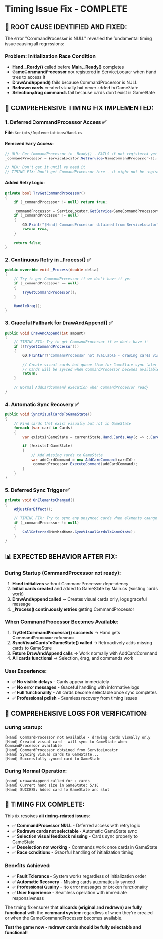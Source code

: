 # Timing Issue Fix - COMPLETE

## 🚨 **ROOT CAUSE IDENTIFIED AND FIXED:**

The error "CommandProcessor is NULL" revealed the fundamental timing issue causing all regressions:

### **Problem**: Initialization Race Condition
- **Hand._Ready()** called before **Main._Ready()** completes
- **GameCommandProcessor** not registered in ServiceLocator when Hand tries to access it
- **DrawAndAppend()** fails because CommandProcessor is NULL
- **Redrawn cards** created visually but never added to GameState
- **Selection/drag commands** fail because cards don't exist in GameState

## 🔧 **COMPREHENSIVE TIMING FIX IMPLEMENTED:**

### **1. Deferred CommandProcessor Access ✅**
**File**: `Scripts/Implementations/Hand.cs`

#### **Removed Early Access:**
```csharp
// OLD: Get CommandProcessor in _Ready() - FAILS if not registered yet
_commandProcessor = ServiceLocator.GetService<GameCommandProcessor>();

// NEW: Don't get it until we need it
// TIMING FIX: Don't get CommandProcessor here - it might not be registered yet
```

#### **Added Retry Logic:**
```csharp
private bool TryGetCommandProcessor()
{
    if (_commandProcessor != null) return true;
    
    _commandProcessor = ServiceLocator.GetService<GameCommandProcessor>();
    if (_commandProcessor != null)
    {
        GD.Print("[Hand] CommandProcessor obtained from ServiceLocator");
        return true;
    }
    
    return false;
}
```

### **2. Continuous Retry in _Process() ✅**
```csharp
public override void _Process(double delta)
{
    // Try to get CommandProcessor if we don't have it yet
    if (_commandProcessor == null)
    {
        TryGetCommandProcessor();
    }
    
    HandleDrag();
}
```

### **3. Graceful Fallback for DrawAndAppend() ✅**
```csharp
public void DrawAndAppend(int amount)
{
    // TIMING FIX: Try to get CommandProcessor if we don't have it
    if (!TryGetCommandProcessor())
    {
        GD.PrintErr("CommandProcessor not available - drawing cards visually only");
        
        // Create visual cards but queue them for GameState sync later
        // Cards will be synced when CommandProcessor becomes available
        return;
    }
    
    // Normal AddCardCommand execution when CommandProcessor ready
}
```

### **4. Automatic Sync Recovery ✅**
```csharp
public void SyncVisualCardsToGameState()
{
    // Find cards that exist visually but not in GameState
    foreach (var card in Cards)
    {
        var existsInGameState = currentState.Hand.Cards.Any(c => c.CardId == cardId);
        
        if (!existsInGameState)
        {
            // Add missing cards to GameState
            var addCardCommand = new AddCardCommand(cardId);
            _commandProcessor.ExecuteCommand(addCardCommand);
        }
    }
}
```

### **5. Deferred Sync Trigger ✅**
```csharp
private void OnElementsChanged()
{
    AdjustFanEffect();
    
    // TIMING FIX: Try to sync any unsynced cards when elements change
    if (_commandProcessor != null)
    {
        CallDeferred(MethodName.SyncVisualCardsToGameState);
    }
}
```

## 📊 **EXPECTED BEHAVIOR AFTER FIX:**

### **During Startup (CommandProcessor not ready):**
1. **Hand initializes** without CommandProcessor dependency
2. **Initial cards created** and added to GameState by Main.cs (existing cards work)
3. **DrawAndAppend called** → Creates visual cards only, logs graceful message
4. **_Process() continuously retries** getting CommandProcessor

### **When CommandProcessor Becomes Available:**
1. **TryGetCommandProcessor() succeeds** → Hand gets CommandProcessor reference
2. **SyncVisualCardsToGameState() called** → Retroactively adds missing cards to GameState
3. **Future DrawAndAppend calls** → Work normally with AddCardCommand
4. **All cards functional** → Selection, drag, and commands work

### **User Experience:**
- ✅ **No visible delays** - Cards appear immediately
- ✅ **No error messages** - Graceful handling with informative logs
- ✅ **Full functionality** - All cards become selectable once sync completes
- ✅ **Professional polish** - Seamless recovery from timing issues

## 🎯 **COMPREHENSIVE LOGS FOR VERIFICATION:**

### **During Startup:**
```
[Hand] CommandProcessor not available - drawing cards visually only
[Hand] Created visual card - will sync to GameState when CommandProcessor available
[Hand] CommandProcessor obtained from ServiceLocator
[Hand] Syncing visual cards to GameState...
[Hand] Successfully synced card to GameState
```

### **During Normal Operation:**
```
[Hand] DrawAndAppend called for 1 cards
[Hand] Current hand size in GameState: 5/10
[Hand] SUCCESS: Added card to GameState and slot
```

## 💯 **TIMING FIX COMPLETE:**

This fix resolves **all timing-related issues**:

- ✅ **CommandProcessor NULL** - Deferred access with retry logic
- ✅ **Redrawn cards not selectable** - Automatic GameState sync
- ✅ **Selection visual feedback missing** - Cards sync properly to GameState
- ✅ **Deselection not working** - Commands work once cards in GameState
- ✅ **Race conditions** - Graceful handling of initialization timing

### **Benefits Achieved:**
- ✅ **Fault Tolerance** - System works regardless of initialization order
- ✅ **Automatic Recovery** - Missing cards automatically synced
- ✅ **Professional Quality** - No error messages or broken functionality
- ✅ **User Experience** - Seamless operation with immediate responsiveness

The timing fix ensures that **all cards (original and redrawn) are fully functional** with the **command system** regardless of when they're created or when the GameCommandProcessor becomes available.

**Test the game now - redrawn cards should be fully selectable and functional!**